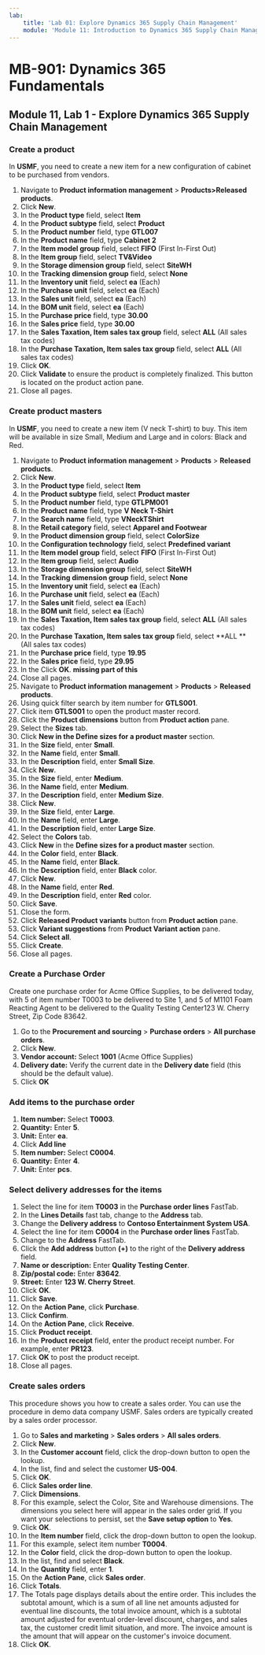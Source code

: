 ```yaml
---
lab:
    title: 'Lab 01: Explore Dynamics 365 Supply Chain Management'
    module: 'Module 11: Introduction to Dynamics 365 Supply Chain Management'
---
```


# MB-901: Dynamics 365 Fundamentals 
## Module 11, Lab 1 - Explore Dynamics 365 Supply Chain Management

### Create a product

In **USMF**, you need to create a new item for a new configuration of cabinet to be purchased from vendors. 

1. Navigate to **Product information management** > **Products>Released products**.
1. Click **New**. 
1. In the **Product type** field, select **Item**
1. In the **Product subtype** field, select **Product**
1. In the **Product number** field, type **GTL007**
1. In the **Product name** field, type **Cabinet 2**
1. In the **Item model group** field, select **FIFO** (First In-First Out)
1. In the **Item group** field, select **TV&Video**
1. In the **Storage dimension group** field, select **SiteWH**
1. In the **Tracking dimension group** field, select **None**
1. In the **Inventory unit** field, select **ea** (Each)
1. In the **Purchase unit** field, select **ea** (Each)
1. In the **Sales unit** field, select **ea** (Each)
1. In the **BOM unit** field, select **ea** (Each)
1. In the **Purchase price** field, type **30.00**
1. In the **Sales price** field, type **30.00**
1. In the **Sales Taxation, Item sales tax group** field, select **ALL** (All sales tax codes)
1. In the **Purchase Taxation, Item sales tax group** field, select **ALL** (All sales tax codes)
1. Click **OK**.
1. Click **Validate** to ensure the product is completely finalized. This button is located on the product action pane.
1. Close all pages. 

### Create product masters

In **USMF**, you need to create a new item (V neck T-shirt) to buy.  This item will be available in size Small, Medium and Large and in colors: Black and Red.

1. Navigate to **Product information management** > **Products** > **Released products**.
1. Click **New**.
1. In the **Product type** field, select **Item**
1. In the **Product subtype** field, select **Product master**
1. In the **Product number** field, type **GTLPM001**
1. In the **Product name** field, type **V Neck T-Shirt**
1. In the **Search name** field, type **VNeckTShirt**
1. In the **Retail category** field, select **Apparel and Footwear**      
1. In the **Product dimension group** field, select **ColorSize**
1. In the **Configuration technology** field, select **Predefined variant**
1. In the **Item model group** field, select **FIFO** (First In-First Out)
1. In the **Item group** field, select **Audio** 
1. In the **Storage dimension group** field, select **SiteWH**
1. In the **Tracking dimension group** field, select **None**
1. In the **Inventory unit** field, select **ea** (Each)
1. In the **Purchase unit** field, select **ea** (Each)
1. In the **Sales unit** field, select **ea** (Each)
1. In the **BOM unit** field, select **ea** (Each)
1. In the **Sales Taxation, Item sales tax group** field, select **ALL** (All sales tax codes)
1. In the **Purchase Taxation, Item sales tax group** field, select **ALL **(All sales tax codes)
1. In the **Purchase price** field, type **19.95**
1. In the **Sales price** field, type **29.95**
1. In the Click **OK**. **missing part of this**
1. Close all pages.
1. Navigate to **Product information management** > **Products** > **Released products**.
1. Using quick filter search by item number for **GTLS001**.
1. Click item **GTLS001** to open the product master record.
1. Click the **Product dimensions** button from **Product action** pane.
1. Select the **Sizes** tab.
1. Click **New in the Define sizes for a product master** section.
1. In the **Size** field, enter **Small**.
1. In the **Name** field, enter **Small**.
1. In the **Description** field, enter **Small Size**.
1. Click **New**.
1. In the **Size** field, enter **Medium**.
1. In the **Name** field, enter **Medium**.
1. In the **Description** field, enter **Medium Size**.
1. Click **New**.
1. In the **Size** field, enter **Large**.
1. In the **Name** field, enter **Large**.
1. In the **Description** field, enter **Large Size**.
1. Select the **Colors** tab.
1. Click **New** in the **Define sizes for a product master** section.
1. In the **Color** field, enter **Black**.
1. In the **Name** field, enter **Black**.
1. In the **Description** field, enter **Black** color.
1. Click **New**.
1. In the **Name** field, enter **Red**.
1. In the **Description** field, enter **Red** color.
1. Click **Save**.
1. Close the form.
1. Click **Released Product variants** button from **Product action** pane.
1. Click **Variant suggestions** from **Product Variant action** pane.
1. Click **Select all**.
1. Click **Create**.
1. Close all pages.  

### Create a Purchase Order

Create one purchase order for Acme Office Supplies, to be delivered today, with 5 of item number T0003 to be delivered to Site 1, and 5 of M1101 Foam Reacting Agent to be delivered to the Quality Testing Center123 W. Cherry Street, Zip Code 83642.

1. Go to the **Procurement and sourcing** > **Purchase orders** > **All purchase orders**.
1. Click **New**.
1. **Vendor account:** Select **1001** (Acme Office Supplies)
1. **Delivery date:** Verify the current date in the **Delivery date** field (this should be the default value).
1. Click **OK**

### Add items to the purchase order

1. **Item number:** Select **T0003**.
1. **Quantity:** Enter **5**.
1. **Unit:** Enter **ea**.
1. Click **Add line**
1. **Item number:** Select **C0004**.
1. **Quantity:** Enter **4**.
1. **Unit:** Enter **pcs**.

### Select delivery addresses for the items

1. Select the line for item **T0003** in the **Purchase order lines** FastTab.
1. In the **Lines Details** fast tab, change to the **Address** tab.
1. Change the **Delivery address** to **Contoso Entertainment System USA**.
1. Select the line for item **C0004** in the **Purchase order lines** FastTab.
1. Change to the **Address** FastTab.  
1. Click the **Add address** button **(+)** to the right of the **Delivery address** field.
1. **Name or description:** Enter **Quality Testing Center**.
1. **Zip/postal code:** Enter **83642**.
1. **Street:** Enter **123 W. Cherry Street**.
1. Click **OK**.
1. Click **Save**.
1. On the **Action Pane**, click **Purchase**.  
1. Click **Confirm**.
1. On the **Action Pane**, click **Receive**.
1. Click **Product receipt**.
1. In the **Product receipt** field, enter the product receipt number. For example, enter **PR123**.
1. Click **OK** to post the product receipt.  
1. Close all pages.  

### Create sales orders

This procedure shows you how to create a sales order. You can use the procedure in demo data company USMF. Sales orders are typically created by a sales order processor.

1. Go to **Sales and marketing** > **Sales orders** > **All sales orders**.
1. Click **New**.
1. In the **Customer account** field, click the drop-down button to open the lookup.
1. In the list, find and select the customer **US-004**.
1. Click **OK**.
1. Click **Sales order line**.
1. Click **Dimensions**.
1. For this example, select the Color, Site and Warehouse dimensions. The dimensions you select here will appear in the sales order grid. If you want your selections to persist, set the **Save setup option** to **Yes**.
1. Click **OK**.
1. In the **Item number** field, click the drop-down button to open the lookup.
1. For this example, select item number **T0004**.
1. In the **Color** field, click the drop-down button to open the lookup.
1. In the list, find and select **Black**.
1. In the **Quantity** field, enter **1**.
1. On the **Action Pane**, click **Sales order**.
1. Click **Totals**.
1. The Totals page displays details about the entire order. This includes the subtotal amount, which is a sum of all line net amounts adjusted for eventual line discounts, the total invoice amount, which is a subtotal amount adjusted for eventual order-level discount, charges, and sales tax, the customer credit limit situation, and more. The invoice amount is the amount that will appear on the customer's invoice document.
1. Click **OK**.  
